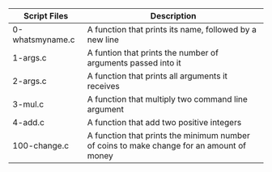 
| Script Files | Description |
| ----------- | ----------- |
| 0-whatsmyname.c |A function that prints its name, followed by a new line |
| 1-args.c | A funtion that prints the number of arguments passed into it |
| 2-args.c | A function that prints all arguments it receives |
| 3-mul.c | A function that multiply two command line argument |
| 4-add.c | A function that add two positive integers |
| 100-change.c | A function that prints the minimum number of coins to make change for an amount of money  |
